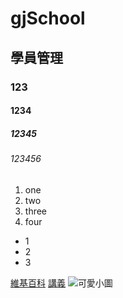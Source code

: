 # gjSchool
## 學員管理
### 123
#### 1234
##### 12345
###### 123456

1. one
2. two
3. three
4. four

* 1
* 2
* 3

[維基百科](https://zh.wikipedia.org/wiki/Wikipedia:%E9%A6%96%E9%A1%B5)
[講義](講義/Markdown.pdf)
![可愛小圖](圖/images.jpg)
